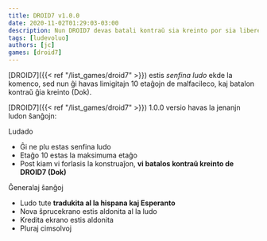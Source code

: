 ```yaml
---
title: DROID7 v1.0.0
date: 2020-11-02T01:29:03-03:00
description: Nun DROID7 devas batali kontraŭ sia kreinto por sia libereco
tags: [ludevoluo]
authors: [jc]
games: [droid7]
---
```


[DROID7]({{< ref "/list_games/droid7" >}}) estis _senfina ludo_ ekde la komenco, sed nun ĝi havas limigitajn 10 etaĝojn de malfacileco, kaj batalon kontraŭ ĝia kreinto (Dok).

[DROID7]({{< ref "/list_games/droid7" >}}) 1.0.0 versio havas la jenanjn ludon ŝanĝojn:

Ludado

-   Ĝi ne plu estas senfina ludo
-   Etaĝo 10 estas la maksimuma etaĝo
-   Post kiam vi forlasis la konstruaĵon, **vi batalos kontraŭ kreinto de DROID7 (Dok)**

Ĝeneralaj ŝanĝoj

-   Ludo tute **tradukita al la hispana kaj Esperanto**
-   Nova ŝprucekrano estis aldonita al la ludo
-   Kredita ekrano estis aldonita
-   Pluraj cimsolvoj

